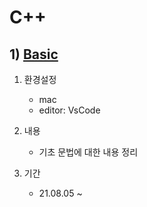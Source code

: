 # C++

## 1) [Basic](./basic/)

1. 환경설정
    - mac
    - editor: VsCode

2. 내용
   - 기초 문법에 대한 내용 정리
   
3. 기간
   - 21.08.05 ~ 